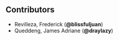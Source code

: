 ## Contributors
- Revilleza, Frederick (**@blissfuljuan**)
- Queddeng, James Adriane (**@draylazy**)